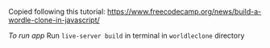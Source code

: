 Copied following this tutorial: https://www.freecodecamp.org/news/build-a-wordle-clone-in-javascript/

*To run app*
Run `live-server build` in terminal in `worldleclone` directory
